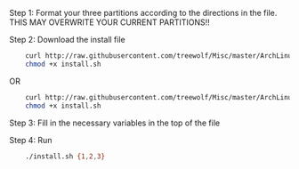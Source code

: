 Step 1:
	Format your three partitions according to the directions in the file. THIS MAY OVERWRITE YOUR CURRENT PARTITIONS!!

Step 2: Download the install file
	
```bash
	curl http://raw.githubusercontent.com/treewolf/Misc/master/ArchLinux/normal.sh > install.sh
	chmod +x install.sh
```
OR
```bash
	curl http://raw.githubusercontent.com/treewolf/Misc/master/ArchLinux/encrypted.sh > install.sh
	chmod +x install.sh
```
Step 3: Fill in the necessary variables in the top of the file

Step 4: Run
```bash
	./install.sh {1,2,3}
```

